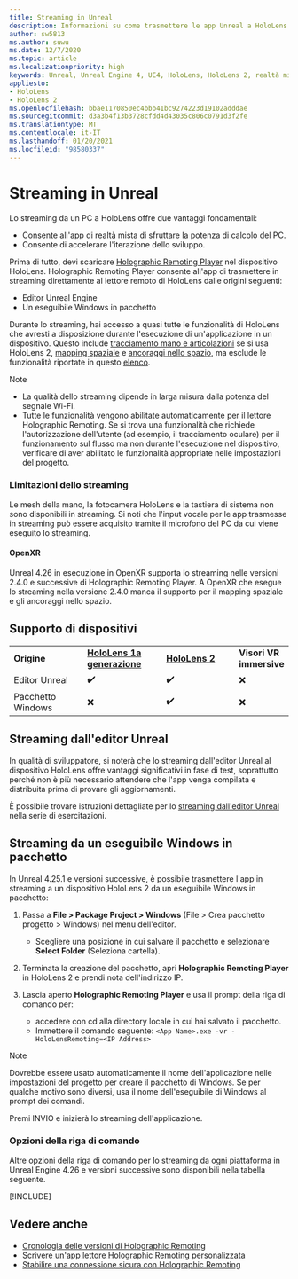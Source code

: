 ```yaml
---
title: Streaming in Unreal
description: Informazioni su come trasmettere le app Unreal a HoloLens 2, incluse le limitazioni di streaming e le opzioni della riga di comando.
author: sw5813
ms.author: suwu
ms.date: 12/7/2020
ms.topic: article
ms.localizationpriority: high
keywords: Unreal, Unreal Engine 4, UE4, HoloLens, HoloLens 2, realtà mista, streaming, PC, app holographic remoting, holographic remoting player, documentazione, visore VR realtà mista, visore VR di windows mixed reality, visore per realtà virtuale
appliesto:
- HoloLens
- HoloLens 2
ms.openlocfilehash: bbae1170850ec4bbb41bc9274223d19102adddae
ms.sourcegitcommit: d3a3b4f13b3728cfdd4d43035c806c0791d3f2fe
ms.translationtype: MT
ms.contentlocale: it-IT
ms.lasthandoff: 01/20/2021
ms.locfileid: "98580337"
---
```

# <a name="streaming-in-unreal"></a>Streaming in Unreal

Lo streaming da un PC a HoloLens offre due vantaggi fondamentali: 
* Consente all'app di realtà mista di sfruttare la potenza di calcolo del PC. 
* Consente di accelerare l'iterazione dello sviluppo. 

Prima di tutto, devi scaricare [Holographic Remoting Player](../platform-capabilities-and-apis/holographic-remoting-player.md) nel dispositivo HoloLens. Holographic Remoting Player consente all'app di trasmettere in streaming direttamente al lettore remoto di HoloLens dalle origini seguenti:

* Editor Unreal Engine
* Un eseguibile Windows in pacchetto 

Durante lo streaming, hai accesso a quasi tutte le funzionalità di HoloLens che avresti a disposizione durante l'esecuzione di un'applicazione in un dispositivo. Questo include [tracciamento mano e articolazioni](unreal-hand-tracking.md) se si usa HoloLens 2, [mapping spaziale](unreal-spatial-mapping.md) e [ancoraggi nello spazio](unreal-spatial-anchors.md), ma esclude le funzionalità riportate in questo [elenco](../platform-capabilities-and-apis/holographic-remoting-troubleshooting.md). 

> [!NOTE]
> * La qualità dello streaming dipende in larga misura dalla potenza del segnale Wi-Fi.
> * Tutte le funzionalità vengono abilitate automaticamente per il lettore Holographic Remoting. Se si trova una funzionalità che richiede l'autorizzazione dell'utente (ad esempio, il tracciamento oculare) per il funzionamento sul flusso ma non durante l'esecuzione nel dispositivo, verificare di aver abilitato le funzionalità appropriate nelle impostazioni del progetto.

### <a name="streaming-limitations"></a>Limitazioni dello streaming

Le mesh della mano, la fotocamera HoloLens e la tastiera di sistema non sono disponibili in streaming. Si noti che l'input vocale per le app trasmesse in streaming può essere acquisito tramite il microfono del PC da cui viene eseguito lo streaming.

#### <a name="openxr"></a>OpenXR

Unreal 4.26 in esecuzione in OpenXR supporta lo streaming nelle versioni 2.4.0 e successive di Holographic Remoting Player. A OpenXR che esegue lo streaming nella versione 2.4.0 manca il supporto per il mapping spaziale e gli ancoraggi nello spazio. 

## <a name="device-support"></a>Supporto di dispositivi

<table>
    <colgroup>
    <col width="33%" />
    <col width="33%" />
    <col width="33%" />
    </colgroup>
    <tr>
        <td><strong>Origine</strong></td>
        <td><a href="/hololens/hololens1-hardware"><strong>HoloLens 1a generazione</strong></a></td>
        <td><a href="https://www.microsoft.com/hololens/hardware"><strong>HoloLens 2</strong></a></td>
        <td><strong>Visori VR immersive</strong></td>
    </tr>
     <tr>
        <td>Editor Unreal</td>
        <td>✔️</td>
        <td>✔️</td>
        <td>❌</td>
    </tr>
    <tr>
        <td>Pacchetto Windows</td>
        <td>❌</td>
        <td>✔️</td>
        <td>❌</td>
    </tr>

</table>

## <a name="streaming-from-the-unreal-editor"></a>Streaming dall'editor Unreal

In qualità di sviluppatore, si noterà che lo streaming dall'editor Unreal al dispositivo HoloLens offre vantaggi significativi in fase di test, soprattutto perché non è più necessario attendere che l'app venga compilata e distribuita prima di provare gli aggiornamenti.

È possibile trovare istruzioni dettagliate per lo [streaming dall'editor Unreal](tutorials/unreal-uxt-ch6.md#device-only-streaming) nella serie di esercitazioni.

## <a name="streaming-from-a-packaged-windows-executable"></a>Streaming da un eseguibile Windows in pacchetto

In Unreal 4.25.1 e versioni successive, è possibile trasmettere l'app in streaming a un dispositivo HoloLens 2 da un eseguibile Windows in pacchetto: 

1. Passa a **File > Package Project > Windows** (File > Crea pacchetto progetto > Windows) nel menu dell'editor. 
    * Scegliere una posizione in cui salvare il pacchetto e selezionare **Select Folder** (Seleziona cartella).

2. Terminata la creazione del pacchetto, apri **Holographic Remoting Player** in HoloLens 2 e prendi nota dell'indirizzo IP. 
3. Lascia aperto **Holographic Remoting Player** e usa il prompt della riga di comando per: 
    * accedere con cd alla directory locale in cui hai salvato il pacchetto.
    * Immettere il comando seguente: `<App Name>.exe -vr -HoloLensRemoting=<IP Address>`

> [!NOTE]
> Dovrebbe essere usato automaticamente il nome dell'applicazione nelle impostazioni del progetto per creare il pacchetto di Windows. Se per qualche motivo sono diversi, usa il nome dell'eseguibile di Windows al prompt dei comandi.

Premi INVIO e inizierà lo streaming dell'applicazione.

### <a name="command-line-options"></a>Opzioni della riga di comando

Altre opzioni della riga di comando per lo streaming da ogni piattaforma in Unreal Engine 4.26 e versioni successive sono disponibili nella tabella seguente. 

[!INCLUDE[](includes/tabs-streaming-args.md)]

## <a name="see-also"></a>Vedere anche

* [Cronologia delle versioni di Holographic Remoting](../platform-capabilities-and-apis/holographic-remoting-version-history.md)
* [Scrivere un'app lettore Holographic Remoting personalizzata](../platform-capabilities-and-apis/holographic-remoting-create-player.md)
* [Stabilire una connessione sicura con Holographic Remoting](../platform-capabilities-and-apis/holographic-remoting-secure-connection.md)